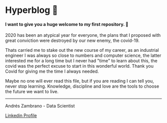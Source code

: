 # Hyperblog 💚

#### I want to give you a huge welcome to my first repository. 🥳

2020 has been an atypical year for everyone, the plans that I proposed with great conviction were destroyed by our new enemy, the covid-19.

Thats carried me to stake out the new course of my career, as an industrial engineer I was always so close to numbers and computer science, the latter interested me for a long time but I never had "time" to learn about this, the covid was the perfect excuse to start in this wonderful world. Thank you Covid for giving me the time I always needed.

Maybe no one will ever read this file, but if you are reading I can tell you, never stop learning. Knowledge, discipline and love are the tools to choose the future we want to live.

------------
Andrés Zambrano - Data Scientist

[Linkedin Profile](https://www.linkedin.com/in/andresz01/ "Linkedin Profile")